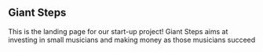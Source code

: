 ## Giant Steps

This is the landing page for our start-up project! Giant Steps aims at investing in small musicians and making money as those musicians succeed
